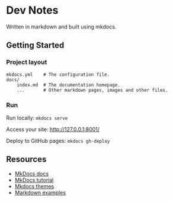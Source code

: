 # Dev Notes

Written in markdown and built using mkdocs.

## Getting Started

### Project layout

    mkdocs.yml    # The configuration file.
    docs/
        index.md  # The documentation homepage.
        ...       # Other markdown pages, images and other files.

### Run

Run locally: `mkdocs serve`

Access your site: http://127.0.0.1:8001/

Deploy to GitHub pages: `mkdocs gh-deploy`


## Resources
* [MkDocs docs](https://www.mkdocs.org/)
* [MkDocs tutorial](https://romandc.com/techtalk-mkdocs/)
* [Mkdocs themes](https://github.com/mkdocs/mkdocs/wiki/MkDocs-Themes)
* [Markdown examples](http://www.unexpected-vortices.com/sw/rippledoc/quick-markdown-example.html)
